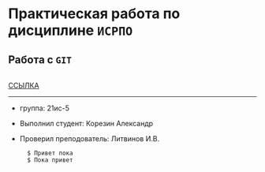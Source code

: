 # Практическая работа по дисциплине ``ИСРПО``

## Работа с ``GIT``

<p align="center"><img srt="https://static.etvnet.com/shared/persons/person/000/019/416/stethem.jpg" width="400"></p>

<p><a href="https://www.youtube.com/@Pasha_PeL666">ССЫЛКА</a></p>

-----

* группа: 21ис-5
* Выполнил студент: Корезин Александр
* Проверил преподователь: Литвинов И.В.

        $ Привет пока
        $ Пока привет